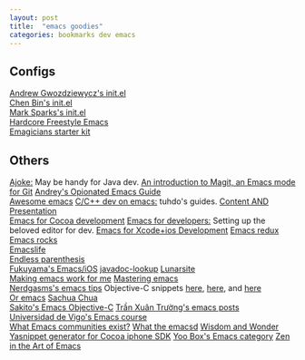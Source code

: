```yaml
---
layout: post
title:  "emacs goodies"
categories: bookmarks dev emacs
---
```


## Configs

[Andrew Gwozdziewycz's init.el](https://github.com/apg/emacs-config/tree/master/lisp/activator.d)  
[Chen Bin's init.el](https://github.com/redguardtoo/emacs.d/)  
[Mark Sparks's init.el](https://github.com/msparks/dotfiles/blob/master/.emacs)  
[Hardcore Freestyle Emacs](http://doc.rix.si/org/fsem.html)  
[Emagicians starter kit](https://github.com/jonnay/emagicians-starter-kit)  

## Others

[Ajoke:](https://github.com/baohaojun/ajoke) May be handy for Java dev.
[An introduction to Magit, an Emacs mode for Git](http://www.masteringemacs.org/article/introduction-magit-emacs-mode-git)
[Andrey's Opionated Emacs Guide](http://m00natic.github.io/emacs/emacs-wiki.html)  
[Awesome emacs](https://github.com/emacs-tw/awesome-emacs/blob/master/README.org)
[C/C++ dev on emacs:](http://tuhdo.github.io/c-ide.html) tuhdo's guides.
[Content AND Presentation](http://mbork.pl/Content_AND_Presentation)  
[Emacs for Cocoa development](https://sites.google.com/site/drielsma/xcodeplusemacs)
[Emacs for developers:](https://github.com/pierre-lecocq/emacs4developers) Setting up the beloved editor for dev.
[Emacs for Xcode+ios Development](http://roupam.github.io/)
[Emacs redux](http://emacsredux.com/)  
[Emacs rocks](http://emacsrocks.com)  
[Emacslife](http://emacslife.com/)  
[Endless parenthesis](http://endlessparentheses.com)  
[Fukuyama's Emacs/iOS](http://fukuyama.co)
[javadoc-lookup](https://github.com/skeeto/javadoc-lookup)
[Lunarsite](http://www.lunaryorn.com/)  
[Making emacs work for me](http://zeekat.nl/articles/making-emacs-work-for-me.html)
[Mastering emacs](http://www.masteringemacs.org)  
[Nerdgasms's emacs tips](http://bbbscarter.wordpress.com/category/coding/emacs/)
Objective-C snippets [here](https://github.com/al-skobelev/objc-yassnippets/tree/master/objc-mode), [here](https://github.com/altschuler/yas-objc), and [here](https://github.com/al-skobelev/objc-yassnippets)    
[Or emacs](http://oremacs.com/)
[Sachua Chua](http://sachachua.com)  
[Sakito's Emacs Objective-C](http://sakito.jp/emacs/emacsobjectivec.html)
[Trần Xuân Trường's emacs posts](http://truongtx.me/categories.html#emacs-ref)  
[Universidad de Vigo's Emacs course](http://tv.uvigo.es/gl/serial/513.html)  
[What Emacs communities exist?](http://emacs.stackexchange.com/questions/2571/what-emacs-communities-exist)
[What the emacsd](http://whattheemacsd.com/)
[Wisdom and Wonder](http://www.wisdomandwonder.com/)  
[Yasnippet generator for Cocoa iphone SDK](https://github.com/zegal/yasobjc)
[Yoo Box's Emacs category](https://yoo2080.wordpress.com/category/emacs/)
[Zen in the Art of Emacs](http://ericscrosson.wordpress.com)  

